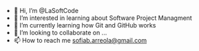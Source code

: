- 👋 Hi, I’m @LaSoftCode
- 👀 I’m interested in learning about Software Project Managment 
- 🌱 I’m currently learning how Git and GitHub works
- 💞️ I’m looking to collaborate on ...
- 📫 How to reach me sofiab.arreola@gmail.com

<!---
LaSoftCode/LaSoftCode is a ✨ special ✨ repository because its `README.md` (this file) appears on your GitHub profile.
You can click the Preview link to take a look at your changes.
--->
